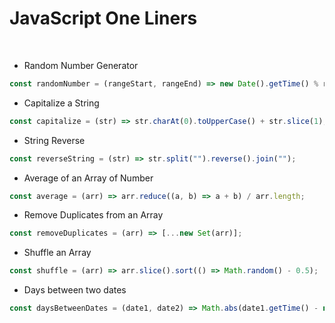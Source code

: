 # JavaScript One Liners

<br/>

<!------------ NUMBER ----------->

- Random Number Generator

```JavaScript
const randomNumber = (rangeStart, rangeEnd) => new Date().getTime() % rangeEnd + rangeStart;
```

<!------------ STRING ----------->

- Capitalize a String

```JavaScript
const capitalize = (str) => str.charAt(0).toUpperCase() + str.slice(1);
```

- String Reverse

```JavaScript
const reverseString = (str) => str.split("").reverse().join("");
```

<!------------ ARRAY ----------->

- Average of an Array of Number

```JavaScript
const average = (arr) => arr.reduce((a, b) => a + b) / arr.length;
```

- Remove Duplicates from an Array

```JavaScript
const removeDuplicates = (arr) => [...new Set(arr)];
```

- Shuffle an Array

```JavaScript
const shuffle = (arr) => arr.slice().sort(() => Math.random() - 0.5);
```

<!------------- DATE ------------>

- Days between two dates

```JavaScript
const daysBetweenDates = (date1, date2) => Math.abs(date1.getTime() - new date2.getTime()) / (1000 * 3600 * 24);
```
